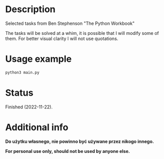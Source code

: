 # Description

Selected tasks from Ben Stephenson "The Python Workbook"

The tasks will be solved at a whim, it is possible that I will modify some of them.
For better visual clarity I will not use quotations.

# Usage example

```bash
python3 main.py
```

# Status

Finished (2022-11-22).

# Additional info

**Do użytku własnego, nie powinno być używane przez nikogo innego.**

**For personal use only, should not be used by anyone else.**
